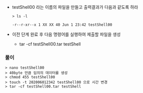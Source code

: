 - testShell00 라는 이름의 파일을 만들고 출력결과가 다음과 같도록 하라

  ```shell
  > ls -l
  
  -r--r-xr--x 1 XX XX 40 Jun 1 23:42 testShell00
  ```

- 이전 단계 완료 후 다음 명령어를 실행하여 제출할 파일을 생성
  - tar -cf testShell00.tar testShell



### 풀이
```shell
> nano testShell00
> 40byte 만큼 임의의 데이터를 생성
> chmod 455 testShell00
> touch -t 202006012342 testShell00 으로 시간 변경
> tar -cf testShell00.tar testShell
```
